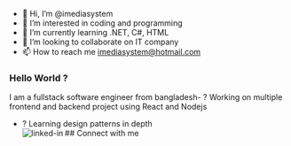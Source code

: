 - 👋 Hi, I’m @imediasystem
- 👀 I’m interested in coding and programming
- 🌱 I’m currently learning .NET, C#, HTML
- 💞️ I’m looking to collaborate on IT company
- 📫 How to reach me imediasystem@hotmail.com

### Hello World ?
I am a fullstack software engineer from bangladesh- ? Working on multiple frontend and backend project using React and Nodejs
- ? Learning design patterns in depth
<br>## Connect with me[<img align="left" alt="linked-in" src="https://img.shields.io/badge/linkedin-%230077B5.svg?&style=for-the-badge&logo=linkedin&logoColor=white" />](https://www.linkedin.com/in/mohammad-faisal-2665b5134)

<!---
imediasystem/imediasystem is a ✨ special ✨ repository because its `README.md` (this file) appears on your GitHub profile.
You can click the Preview link to take a look at your changes.
--->
